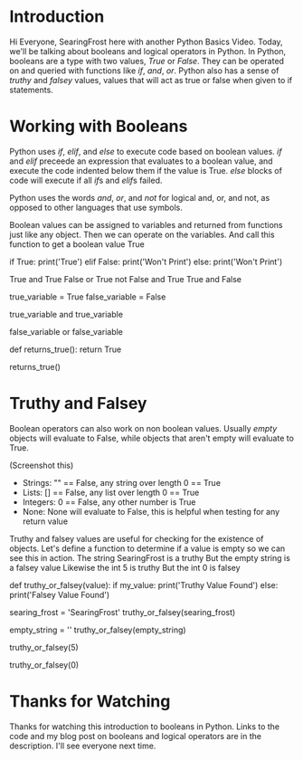 # Introduction
Hi Everyone, SearingFrost here with another Python Basics Video.
Today, we'll be talking about booleans and logical operators in Python.
In Python, booleans are a type with two values, *True* or *False*. 
They can be operated on and queried with functions like *if*, *and*, *or*. 
Python also has a sense of *truthy* and *falsey* values, values that will act as true or false when given to if statements. 

# Working with Booleans
Python uses *if*, *elif*, and *else* to execute code based on boolean values. 
*if* and *elif* preceede an expression that evaluates to a boolean value, and execute the code indented below them if the value is True. 
*else* blocks of code will execute if all *if*s and *elif*s failed. 

Python uses the words *and*, *or*, and *not* for logical and, or, and not, as opposed to other languages that use symbols. 

Boolean values can be assigned to variables and returned from functions just like any object. 
Then we can operate on the variables. 
And call this function to get a boolean value True

if True:
    print('True')
elif False:
    print('Won't Print')
else:
    print('Won't Print')

True and True
False or True
not False and True
True and False

true_variable = True
false_variable = False

true_variable and true_variable

false_variable or false_variable

def returns_true():
    return True

returns_true()

# Truthy and Falsey
Boolean operators can also work on non boolean values. 
Usually *empty* objects will evaluate to False, while objects that aren't empty will evaluate to True. 

(Screenshot this)
* Strings: "" == False, any string over length 0 == True
* Lists: [] == False, any list over length 0 == True
* Integers: 0 == False, any other number is True
* None: None will evaluate to False, this is helpful when testing for any return value

Truthy and falsey values are useful for checking for the existence of objects. 
Let's define a function to determine if a value is empty so we can see this in action.
The string SearingFrost is a truthy
But the empty string is a falsey value
Likewise the int 5 is truthy
But the int 0 is falsey

def truthy_or_falsey(value):
    if my_value:
        print('Truthy Value Found')
    else:
        print('Falsey Value Found')

searing_frost = 'SearingFrost'
truthy_or_falsey(searing_frost)

empty_string = ''
truthy_or_falsey(empty_string)

truthy_or_falsey(5)

truthy_or_falsey(0)

# Thanks for Watching
Thanks for watching this introduction to booleans in Python. 
Links to the code and my blog post on booleans and logical operators are in the description. 
I'll see everyone next time. 